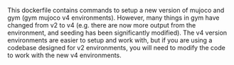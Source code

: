 This dockerfile contains commands to setup a new version of mujoco and gym (gym mujoco v4 environments). However, many things in gym have changed from v2 to v4 (e.g. there are now more output from the environment, and seeding has been significantly modified). The v4 version environments are easier to setup and work with, but if you are using a codebase designed for v2 environments, you will need to modify the code to work with the new v4 environments.
